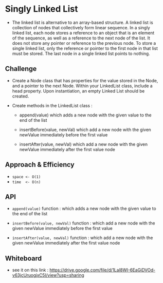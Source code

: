 # Singly Linked List

* The linked list is alternative to an array-based structure. A linked list is collection of nodes that collectively form linear sequence. In a singly linked list, each node stores a reference to an object that is an element of the sequence, as well as a reference to the next node of the list. It does not store any pointer or reference to the previous node. To store a single linked list, only the reference or pointer to the first node in that list must be stored. The last node in a single linked list points to nothing.

## Challenge

* Create a Node class that has properties for the value stored in the Node, and a pointer to the next Node. Within your LinkedList class, include a head property. Upon instantiation, an empty Linked List should be created. 

* Create methods in the LinkedList class : 

  * append(value) which adds a new node with the given value to the end of the list

  * insertBefore(value, newVal) which add a new node with the given newValue immediately before the first value 

  * insertAfter(value, newVal) which add a new node with the given newValue immediately after the first value node

## Approach & Efficiency

* `space <- O(1)`
* `time  <- O(n)`

## API

* `append(value)` function  : which adds a new node with the given value to the end of the list

* `insertBefore(value, newVal)` function :  which add a new node with the given newValue immediately before the first value 

* `insertAfter(value, newVal)` function :  which add a new node with the given newValue immediately after the first value node

## Whiteboard
* see it on this link : https://drive.google.com/file/d/1Lal8WI-6EaGiDVOd-v63jcUruogjxC5l/view?usp=sharing